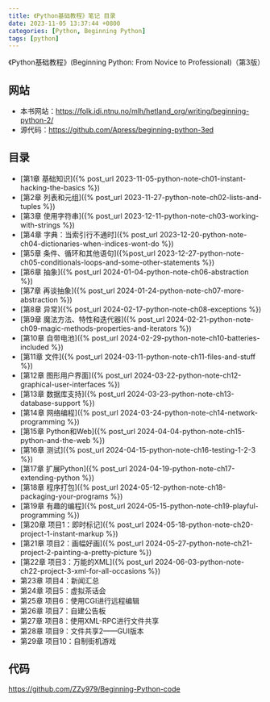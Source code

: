 ```yaml
---
title: 《Python基础教程》笔记 目录
date: 2023-11-05 13:37:44 +0800
categories: [Python, Beginning Python]
tags: [python]
---
```

《Python基础教程》(Beginning Python: From Novice to Professional)（第3版）

## 网站
* 本书网站：<https://folk.idi.ntnu.no/mlh/hetland_org/writing/beginning-python-2/>
* 源代码：<https://github.com/Apress/beginning-python-3ed>

## 目录
* [第1章 基础知识]({% post_url 2023-11-05-python-note-ch01-instant-hacking-the-basics %})
* [第2章 列表和元组]({% post_url 2023-11-27-python-note-ch02-lists-and-tuples %})
* [第3章 使用字符串]({% post_url 2023-12-11-python-note-ch03-working-with-strings %})
* [第4章 字典：当索引行不通时]({% post_url 2023-12-20-python-note-ch04-dictionaries-when-indices-wont-do %})
* [第5章 条件、循环和其他语句]({%post_url 2023-12-27-python-note-ch05-conditionals-loops-and-some-other-statements %})
* [第6章 抽象]({% post_url 2024-01-04-python-note-ch06-abstraction %})
* [第7章 再谈抽象]({% post_url 2024-01-24-python-note-ch07-more-abstraction %})
* [第8章 异常]({% post_url 2024-02-17-python-note-ch08-exceptions %})
* [第9章 魔法方法、特性和迭代器]({% post_url 2024-02-21-python-note-ch09-magic-methods-properties-and-iterators %})
* [第10章 自带电池]({% post_url 2024-02-29-python-note-ch10-batteries-included %})
* [第11章 文件]({% post_url 2024-03-11-python-note-ch11-files-and-stuff %})
* [第12章 图形用户界面]({% post_url 2024-03-22-python-note-ch12-graphical-user-interfaces %})
* [第13章 数据库支持]({% post_url 2024-03-23-python-note-ch13-database-support %})
* [第14章 网络编程]({% post_url 2024-03-24-python-note-ch14-network-programming %})
* [第15章 Python和Web]({% post_url 2024-04-04-python-note-ch15-python-and-the-web %})
* [第16章 测试]({% post_url 2024-04-15-python-note-ch16-testing-1-2-3 %})
* [第17章 扩展Python]({% post_url 2024-04-19-python-note-ch17-extending-python %})
* [第18章 程序打包]({% post_url 2024-05-12-python-note-ch18-packaging-your-programs %})
* [第19章 有趣的编程]({% post_url 2024-05-15-python-note-ch19-playful-programming %})
* [第20章 项目1：即时标记]({% post_url 2024-05-18-python-note-ch20-project-1-instant-markup %})
* [第21章 项目2：画幅好画]({% post_url 2024-05-27-python-note-ch21-project-2-painting-a-pretty-picture %})
* [第22章 项目3：万能的XML]({% post_url 2024-06-03-python-note-ch22-project-3-xml-for-all-occasions %})
* 第23章 项目4：新闻汇总
* 第24章 项目5：虚拟茶话会
* 第25章 项目6：使用CGI进行远程编辑
* 第26章 项目7：自建公告板
* 第27章 项目8：使用XML-RPC进行文件共享
* 第28章 项目9：文件共享2——GUI版本
* 第29章 项目10：自制街机游戏

## 代码
<https://github.com/ZZy979/Beginning-Python-code>
